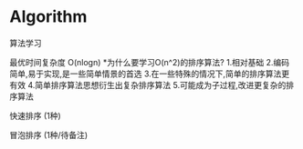 # Algorithm
算法学习

最优时间复杂度  O(nlogn)
*为什么要学习O(n^2)的排序算法?
1.相对基础
2.编码简单,易于实现,是一些简单情景的首选
3.在一些特殊的情况下,简单的排序算法更有效
4.简单排序算法思想衍生出复杂排序算法
5.可能成为子过程,改进更复杂的排序算法


快速排序 (1种)

冒泡排序 (1种/待备注)